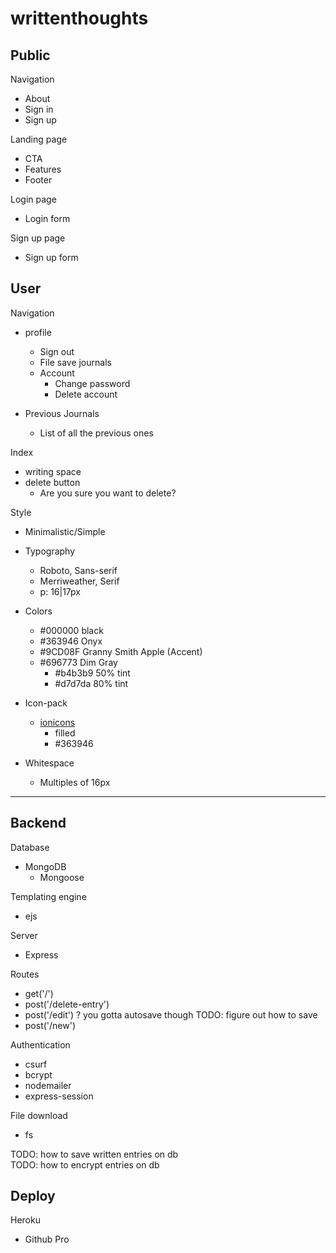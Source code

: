 # writtenthoughts

## Public

Navigation

- About
- Sign in
- Sign up

Landing page

- CTA
- Features
- Footer

Login page

- Login form

Sign up page

- Sign up form

## User

Navigation

- profile
  - Sign out
  - File save journals
  - Account
    - Change password
    - Delete account
- Previous Journals

  - List of all the previous ones

Index

- writing space
- delete button
  - Are you sure you want to delete?

Style

- Minimalistic/Simple
- Typography

  - Roboto, Sans-serif
  - Merriweather, Serif
  - p: 16|17px

- Colors

  - #000000 black
  - #363946 Onyx
  - #9CD08F Granny Smith Apple (Accent)
  - #696773 Dim Gray
    - #b4b3b9 50% tint
    - #d7d7da 80% tint

- Icon-pack

  - [ionicons](https://ionic.io/ionicons)
    - filled
    - #363946

- Whitespace

  - Multiples of 16px

<!-- - [Figma](https://www.figma.com/file/7rO2tzkyAYWrOd5mGa4l5W/writtenThoughts?node-id=0%3A1) -->

---

## Backend

Database

- MongoDB
  - Mongoose

Templating engine

- ejs

Server

- Express

Routes

- get('/')
- post('/delete-entry')
- post('/edit') ? you gotta autosave though TODO: figure out how to save
- post('/new')

Authentication

- csurf
- bcrypt
- nodemailer
- express-session

File download

- fs

TODO: how to save written entries on db <br>
TODO: how to encrypt entries on db

## Deploy

Heroku

- Github Pro
